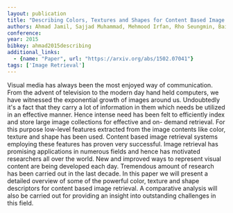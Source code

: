 ```yaml
---
layout: publication
title: "Describing Colors, Textures and Shapes for Content Based Image Retrieval - A Survey"
authors: Ahmad Jamil, Sajjad Muhammad, Mehmood Irfan, Rho Seungmin, Baik Sung Wook
conference: 
year: 2015
bibkey: ahmad2015describing
additional_links:
  - {name: "Paper", url: "https://arxiv.org/abs/1502.07041"}
tags: ['Image Retrieval']
---
```

Visual media has always been the most enjoyed way of communication. From the advent of television to the modern day hand held computers, we have witnessed the exponential growth of images around us. Undoubtedly it's a fact that they carry a lot of information in them which needs be utilized in an effective manner. Hence intense need has been felt to efficiently index and store large image collections for effective and on- demand retrieval. For this purpose low-level features extracted from the image contents like color, texture and shape has been used. Content based image retrieval systems employing these features has proven very successful. Image retrieval has promising applications in numerous fields and hence has motivated researchers all over the world. New and improved ways to represent visual content are being developed each day. Tremendous amount of research has been carried out in the last decade. In this paper we will present a detailed overview of some of the powerful color, texture and shape descriptors for content based image retrieval. A comparative analysis will also be carried out for providing an insight into outstanding challenges in this field.